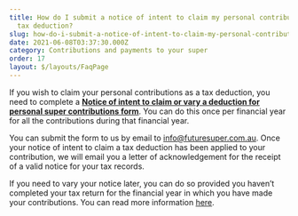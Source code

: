 ```yaml
---
title: How do I submit a notice of intent to claim my personal contribution as a
  tax deduction?
slug: how-do-i-submit-a-notice-of-intent-to-claim-my-personal-contribution-as-a-tax-deduction
date: 2021-06-08T03:37:30.000Z
category: Contributions and payments to your super
order: 17
layout: $/layouts/FaqPage
---
```

If you wish to claim your personal contributions as a tax deduction, you need to complete a **[Notice of intent to claim or vary a deduction for personal super contributions form](http://www.ato.gov.au/uploadedFiles/Content/SPR/downloads/n71121-11-2014_js33406_w.pdf)**. You can do this once per financial year for all the contributions during that financial year.

You can submit the form to us by email to [info@futuresuper.com.au](mailto:info@futuresuper.com.au). Once your notice of intent to claim a tax deduction has been applied to your contribution, we will email you a letter of acknowledgement for the receipt of a valid notice for your tax records.

If you need to vary your notice later, you can do so provided you haven’t completed your tax return for the financial year in which you have made your contributions. You can read more information [here](https://www.futuresuper.com.au/faqs/how-do-i-vary-the-amount-included-in-a-previous-notice-of-intent-for-a-personal-contribution).